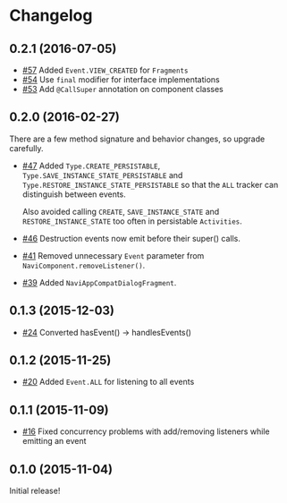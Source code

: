 # Changelog

## 0.2.1 (2016-07-05)

* [#57](https://github.com/trello/navi/pull/57) Added `Event.VIEW_CREATED` for `Fragments`
* [#54](https://github.com/trello/navi/pull/54) Use `final` modifier for interface implementations
* [#53](https://github.com/trello/navi/pull/53) Add `@CallSuper` annotation on component classes

## 0.2.0 (2016-02-27)

There are a few method signature and behavior changes, so upgrade carefully.

* [#47](https://github.com/trello/navi/pull/47) Added `Type.CREATE_PERSISTABLE`, `Type.SAVE_INSTANCE_STATE_PERSISTABLE` and `Type.RESTORE_INSTANCE_STATE_PERSISTABLE` so that the `ALL` tracker can distinguish between events.

    Also avoided calling `CREATE`, `SAVE_INSTANCE_STATE` and `RESTORE_INSTANCE_STATE` too often in persistable `Activities`.

* [#46](https://github.com/trello/navi/pull/46) Destruction events now emit before their super() calls.
* [#41](https://github.com/trello/navi/pull/41) Removed unnecessary `Event` parameter from `NaviComponent.removeListener()`.
* [#39](https://github.com/trello/navi/pull/39) Added `NaviAppCompatDialogFragment`.

## 0.1.3 (2015-12-03)

* [#24](https://github.com/trello/navi/pull/24) Converted hasEvent() -> handlesEvents()

## 0.1.2 (2015-11-25)

* [#20](https://github.com/trello/navi/pull/20) Added `Event.ALL` for listening to all events

## 0.1.1 (2015-11-09)

* [#16](https://github.com/trello/navi/pull/16) Fixed concurrency problems with add/removing listeners while emitting an event

## 0.1.0 (2015-11-04)

Initial release!